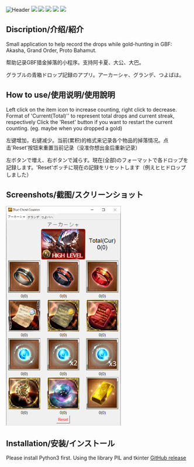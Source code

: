 ![Header](img/GoldBrick.ico) ![](img/GoldBrick.ico) ![](img/GoldBrick.ico) ![](img/GoldBrick.ico) ![](img/GoldBrick.ico) ![](img/GoldBrick.ico)
## Discription/介绍/紹介
Small application to help record the drops while gold-hunting in GBF: Akasha, Grand Order, Proto Bahamut.

帮助记录GBF猎金掉落的小程序。支持阿卡夏、大公、大巴。

グラブルの青箱ドロップ記録のアプリ。アーカーシャ、グランデ、つよばは。

## How to use/使用说明/使用說明
Left click on the item icon to increase counting, right click to decrease.
Format of 'Current(Total)'' to represent total drops and current streak, respectively
Click the 'Reset' button if you want to restart the current counting. (eg. maybe when you dropped a gold)

左键增加，右键减少。当前(累积)的格式来记录各个物品的掉落情况。点击'Reset'按钮来重置当前记录（没准你想出金后重新记录）

左ボタンで増え、右ボタンで減らす。現在(全部)のフォーマットで各ドロップを記録します。'Reset'ボッチに現在の記録をリセットします（例えヒヒドロップしました）

## Screenshots/截图/スクリーンショット
![Preview 1](img/screenshot/akashaPage.png)

## Installation/安装/インストール
Please install Python3 first. Using the library PIL and tkinter
[GitHub release](https://github.com/villestring/GBF-Blue-chest-counter/releases)
